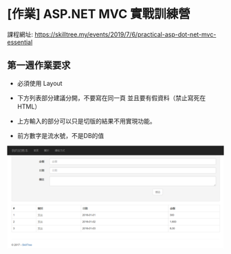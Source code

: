 # [作業] ASP.NET MVC 實戰訓練營

課程網址: https://skilltree.my/events/2019/7/6/practical-asp-dot-net-mvc-essential

## 第一週作業要求
* 必須使用 Layout
* 下方列表部分建議分開，不要寫在同一頁 並且要有假資料（禁止寫死在 HTML）

* 上方輸入的部分可以只是切版的結果不用實現功能。

* 前方數字是流水號，不是DB的值

![image](https://github.com/brian90191/SkillTree_MVC_HW/blob/master/MVC_1_Template.png)
